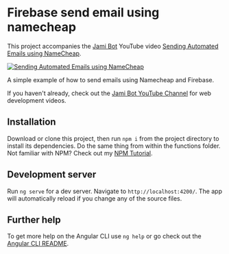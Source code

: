 # Firebase send email using namecheap

This project accompanies the [Jami Bot](https://jamibot.com) YouTube video [Sending Automated Emails using NameCheap](https://youtu.be/Q4xnfPKEbQQ).


[![Sending Automated Emails using NameCheap](https://img.youtube.com/vi/Q4xnfPKEbQQ/maxresdefault.jpg)](https://youtu.be/Q4xnfPKEbQQ)

A simple example of how to send emails using Namecheap and Firebase.

If you haven't already, check out the [Jami Bot YouTube Channel](https://youtube.com/c/JamiBot) for web development videos.

## Installation

Download or clone this project, then run `npm i` from the project directory to install its dependencies. Do the same thing from within the functions folder. Not familiar with NPM? Check out my [NPM Tutorial](https://www.youtube.com/watch?v=mzs-N5hXGuQ).

## Development server

Run `ng serve` for a dev server. Navigate to `http://localhost:4200/`. The app will automatically reload if you change any of the source files.

## Further help

To get more help on the Angular CLI use `ng help` or go check out the [Angular CLI README](https://github.com/angular/angular-cli/blob/master/README.md).
